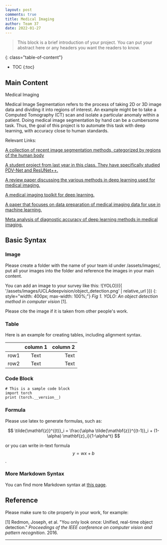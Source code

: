 ```yaml
---
layout: post
comments: true
title: Medical Imaging
author: Team 37
date: 2022-01-27
---
```



> This block is a brief introduction of your project. You can put your abstract here or any headers you want the readers to know.


<!--more-->
{: class="table-of-content"}
* TOC
{:toc}

## Main Content
Medical Imaging


Medical Image Segmentation refers to  the process of taking 2D or 3D image data and dividing  it into regions of interest. An example might be to take a Computed Tomography (CT) scan and isolate a particular anomaly within a patient. Doing medical image segmentation by hand can be a cumbersome task. Thus, the goal of this project is to automate this task with deep learning, with accuracy close to human standards.

Relevant Links:

[A collection of recent image segmentation methods, categorized by regions of the human body](https://github.com/JunMa11/SOTA-MedSeg)

[A student project from last year in this class. They have specifically studied PDV-Net and ResUNet++.](https://ucladeepvision.github.io/CS188-Projects-2022Winter/2022/01/27/team07-medical-image-segmentation.html)

[A review paper discussing the various methods in deep learning used for medical imaging.](https://link.springer.com/article/10.1007/s12194-017-0406-5#Sec12)

[A medical imaging toolkit for deep learning.](https://github.com/fepegar/torchio/)

[A paper that focuses on data preparation of medical imaging data for use in machine learning.](https://www.ncbi.nlm.nih.gov/pmc/articles/PMC7104701/)

[Meta analysis of diagnostic accuracy of deep learning methods in medical imaging.](https://www.nature.com/articles/s41746-021-00438-z)




## Basic Syntax
### Image
Please create a folder with the name of your team id under /assets/images/, put all your images into the folder and reference the images in your main content.

You can add an image to your survey like this:
![YOLO]({{ '/assets/images/UCLAdeepvision/object_detection.png' | relative_url }})
{: style="width: 400px; max-width: 100%;"}
*Fig 1. YOLO: An object detection method in computer vision* [1].

Please cite the image if it is taken from other people's work.


### Table
Here is an example for creating tables, including alignment syntax.

|             | column 1    |  column 2     |
| :---        |    :----:   |          ---: |
| row1        | Text        | Text          |
| row2        | Text        | Text          |



### Code Block
```
# This is a sample code block
import torch
print (torch.__version__)
```


### Formula
Please use latex to generate formulas, such as:

$$
\tilde{\mathbf{z}}^{(t)}_i = \frac{\alpha \tilde{\mathbf{z}}^{(t-1)}_i + (1-\alpha) \mathbf{z}_i}{1-\alpha^t}
$$

or you can write in-text formula $$y = wx + b$$.

### More Markdown Syntax
You can find more Markdown syntax at [this page](https://www.markdownguide.org/basic-syntax/).

## Reference
Please make sure to cite properly in your work, for example:

[1] Redmon, Joseph, et al. "You only look once: Unified, real-time object detection." *Proceedings of the IEEE conference on computer vision and pattern recognition*. 2016.

---
